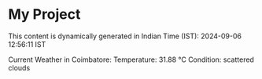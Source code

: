 # My Project

This content is dynamically generated in Indian Time (IST): 2024-09-06 12:56:11 IST


Current Weather in Coimbatore:
Temperature: 31.88 °C
Condition: scattered clouds
